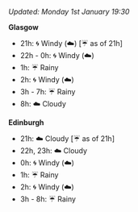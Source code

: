 *Updated: Monday 1st January 19:30*

**Glasgow**

* 21h: :cyclone: Windy (:cloud:) [:umbrella: as of 21h]
* 22h - 0h: :cyclone: Windy (:cloud:)
* 1h: :umbrella: Rainy
* 2h: :cyclone: Windy (:cloud:)
* 3h - 7h: :umbrella: Rainy
* 8h: :cloud: Cloudy

**Edinburgh**

* 21h: :cloud: Cloudy [:umbrella: as of 21h]
* 22h, 23h: :cloud: Cloudy
* 0h: :cyclone: Windy (:cloud:)
* 1h: :umbrella: Rainy
* 2h: :cyclone: Windy (:cloud:)
* 3h - 8h: :umbrella: Rainy
